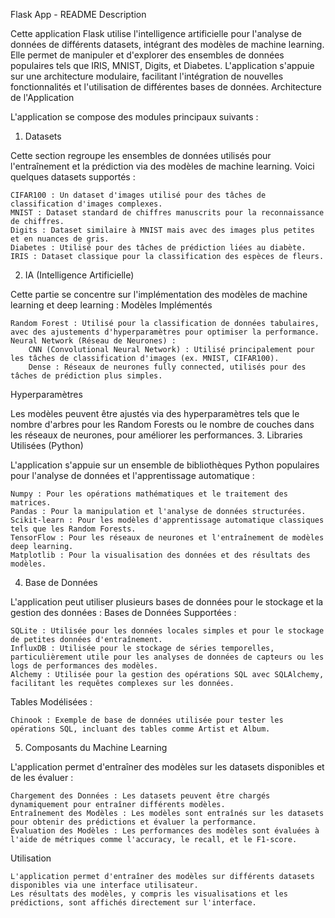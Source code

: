 Flask App - README
Description

Cette application Flask utilise l'intelligence artificielle pour l'analyse de données de différents datasets, intégrant des modèles de machine learning. Elle permet de manipuler et d'explorer des ensembles de données populaires tels que IRIS, MNIST, Digits, et Diabetes. L'application s'appuie sur une architecture modulaire, facilitant l'intégration de nouvelles fonctionnalités et l'utilisation de différentes bases de données.
Architecture de l'Application

L'application se compose des modules principaux suivants :
1. Datasets

Cette section regroupe les ensembles de données utilisés pour l'entraînement et la prédiction via des modèles de machine learning. Voici quelques datasets supportés :

    CIFAR100 : Un dataset d'images utilisé pour des tâches de classification d'images complexes.
    MNIST : Dataset standard de chiffres manuscrits pour la reconnaissance de chiffres.
    Digits : Dataset similaire à MNIST mais avec des images plus petites et en nuances de gris.
    Diabetes : Utilisé pour des tâches de prédiction liées au diabète.
    IRIS : Dataset classique pour la classification des espèces de fleurs.

2. IA (Intelligence Artificielle)

Cette partie se concentre sur l'implémentation des modèles de machine learning et deep learning :
Modèles Implémentés

    Random Forest : Utilisé pour la classification de données tabulaires, avec des ajustements d'hyperparamètres pour optimiser la performance.
    Neural Network (Réseau de Neurones) :
        CNN (Convolutional Neural Network) : Utilisé principalement pour les tâches de classification d'images (ex. MNIST, CIFAR100).
        Dense : Réseaux de neurones fully connected, utilisés pour des tâches de prédiction plus simples.

Hyperparamètres

Les modèles peuvent être ajustés via des hyperparamètres tels que le nombre d'arbres pour les Random Forests ou le nombre de couches dans les réseaux de neurones, pour améliorer les performances.
3. Libraries Utilisées (Python)

L'application s'appuie sur un ensemble de bibliothèques Python populaires pour l'analyse de données et l'apprentissage automatique :

    Numpy : Pour les opérations mathématiques et le traitement des matrices.
    Pandas : Pour la manipulation et l'analyse de données structurées.
    Scikit-learn : Pour les modèles d'apprentissage automatique classiques tels que les Random Forests.
    TensorFlow : Pour les réseaux de neurones et l'entraînement de modèles deep learning.
    Matplotlib : Pour la visualisation des données et des résultats des modèles.

4. Base de Données

L'application peut utiliser plusieurs bases de données pour le stockage et la gestion des données :
Bases de Données Supportées :

    SQLite : Utilisée pour les données locales simples et pour le stockage de petites données d'entraînement.
    InfluxDB : Utilisée pour le stockage de séries temporelles, particulièrement utile pour les analyses de données de capteurs ou les logs de performances des modèles.
    Alchemy : Utilisée pour la gestion des opérations SQL avec SQLAlchemy, facilitant les requêtes complexes sur les données.

Tables Modélisées :

    Chinook : Exemple de base de données utilisée pour tester les opérations SQL, incluant des tables comme Artist et Album.

5. Composants du Machine Learning

L'application permet d'entraîner des modèles sur les datasets disponibles et de les évaluer :

    Chargement des Données : Les datasets peuvent être chargés dynamiquement pour entraîner différents modèles.
    Entraînement des Modèles : Les modèles sont entraînés sur les datasets pour obtenir des prédictions et évaluer la performance.
    Évaluation des Modèles : Les performances des modèles sont évaluées à l'aide de métriques comme l'accuracy, le recall, et le F1-score.


Utilisation

    L'application permet d'entraîner des modèles sur différents datasets disponibles via une interface utilisateur.
    Les résultats des modèles, y compris les visualisations et les prédictions, sont affichés directement sur l'interface.

    
